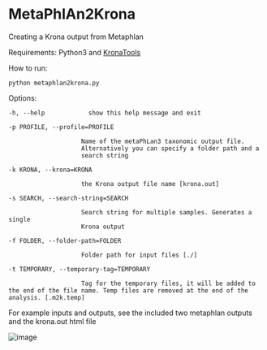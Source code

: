 # MetaPhlAn2Krona
Creating a Krona output from Metaphlan

Requirements: Python3 and [KronaTools](https://github.com/marbl/Krona/wiki/KronaTools)


How to run:

    python metaphlan2krona.py

Options:

    -h, --help            show this help message and exit
  
    -p PROFILE, --profile=PROFILE
  
                        Name of the metaPhLan3 taxonomic output file.
                        Alternatively you can specify a folder path and a
                        search string
                        
    -k KRONA, --krona=KRONA
  
                        the Krona output file name [krona.out]
                        
    -s SEARCH, --search-string=SEARCH
  
                        Search string for multiple samples. Generates a single
                        Krona output
                        
    -f FOLDER, --folder-path=FOLDER
  
                        Folder path for input files [./]
                        
    -t TEMPORARY, --temporary-tag=TEMPORARY
  
                        Tag for the temporary files, it will be added to the end of the file name. Temp files are removed at the end of the analysis. [.m2k.temp]
                        

For example inputs and outputs, see the included two metaphlan outputs and the krona.out html file


![image](https://github.com/user-attachments/assets/b79d8a8f-e6a9-46d7-b114-6211be9bbcf2)


